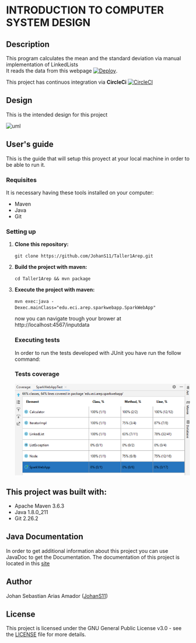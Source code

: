 # INTRODUCTION TO COMPUTER SYSTEM DESIGN

## Description

  This program calculates the mean and the standard deviation via manual implementation of LinkedLists <br>
  It reads the data from this webpage [![Deploy](https://www.herokucdn.com/deploy/button.svg)](https://enigmatic-fjord-20501.herokuapp.com/inputdata).
  
  This project has continuos integration via **CircleCi** [![CircleCI](https://circleci.com/gh/JohanS11/LAB2-AREP.svg?style=svg)](https://circleci.com/gh/JohanS11/LAB2-AREP)
 
## Design 

  This is the intended design for this project
  
  ![uml](DesignDiagram/appDesign.png)
  

## User's guide

  This is the guide that will setup this proyect at your local machine in order to be able to run it.
  
  ### Requisites
  
  It is necessary having these tools installed on your computer:
  
  * Maven 
  * Java 
  * Git
 
  ### Setting up
  
1. **Clone this repository:** 

   `git clone https://github.com/JohanS11/Taller1Arep.git`

2. **Build the project with maven:**
  
    `cd Taller1Arep && mvn package`

3. **Execute the project with maven:**

    `mvn exec:java -Dexec.mainClass="edu.eci.arep.sparkwebapp.SparkWebApp" `
    
    now you can navigate trough your brower at http://localhost:4567/inputdata

   ### Executing tests
   
     In order to run the tests developed with JUnit you have run the follow command:
     
     ### Tests coverage
     
     ![test3](img/testCoverage.png)
     
  ## This project was built with:
  
   - Apache Maven 3.6.3
   - Java 1.8.0_211
   - Git 2.26.2
    
  ## Java Documentation
  
  In order to get additional information about this project you can use JavaDoc to get the Documentation.
  The documentation of this project is located in this [site](https://johans11.github.io/LAB2-AREP/project-reports.html)
  
  ## Author
  
  Johan Sebastian Arias Amador ([JohanS11](https://github.com/JohanS11))
  
  ## License
  
  This project is licensed under the GNU General Public License v3.0 - see the [LICENSE](https://github.com/JohanS11/Taller1Arep/blob/master/LICENSE) file for more details.
